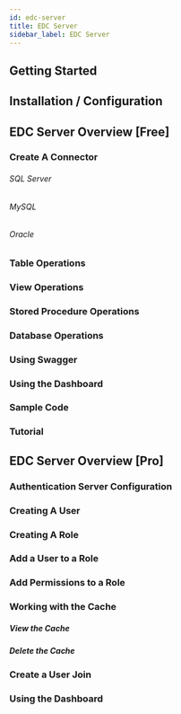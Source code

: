 ```yaml
---
id: edc-server
title: EDC Server
sidebar_label: EDC Server
---
```


## Getting Started

## Installation / Configuration

## EDC Server Overview [Free]

### Create A Connector

###### SQL Server

###### MySQL

###### Oracle

### Table Operations

### View Operations

### Stored Procedure Operations

### Database Operations

### Using Swagger

### Using the Dashboard

### Sample Code

### Tutorial

## EDC Server Overview [Pro]

### Authentication Server Configuration

### Creating A User

### Creating A Role

### Add a User to a Role

### Add Permissions to a Role

### Working with the Cache

##### View the Cache
 
##### Delete the Cache

### Create a User Join

### Using the Dashboard
